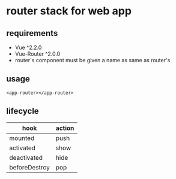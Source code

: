 # router stack for web app

## requirements

-   Vue ^2.2.0
-   Vue-Router ^2.0.0
-   router's component must be given a name as same as router's

## usage

    <app-router></app-router>

## lifecycle

| hook          | action |
| ------------- | ------ |
| mounted       | push   |
| activated     | show   |
| deactivated   | hide   |
| beforeDestroy | pop    |
